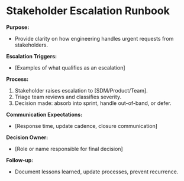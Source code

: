 # Stakeholder Escalation Runbook

**Purpose:**  
- Provide clarity on how engineering handles urgent requests from stakeholders.  

**Escalation Triggers:**  
- [Examples of what qualifies as an escalation]  

**Process:**  
1. Stakeholder raises escalation to [SDM/Product/Team].  
2. Triage team reviews and classifies severity.  
3. Decision made: absorb into sprint, handle out-of-band, or defer.  

**Communication Expectations:**  
- [Response time, update cadence, closure communication]  

**Decision Owner:**  
- [Role or name responsible for final decision]  

**Follow-up:**  
- Document lessons learned, update processes, prevent recurrence.  
